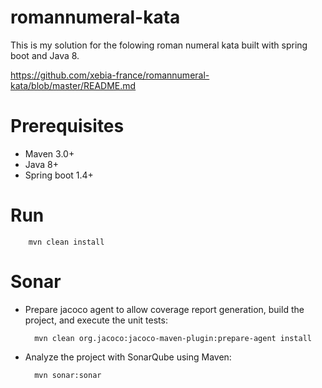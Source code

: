 # romannumeral-kata

This is my solution for the folowing roman numeral kata built with spring boot and Java 8.

https://github.com/xebia-france/romannumeral-kata/blob/master/README.md

Prerequisites
=============
* Maven 3.0+
* Java 8+
* Spring boot 1.4+

Run
=====
        mvn clean install


Sonar
=====
* Prepare jacoco agent to allow coverage report generation, build the project, and execute the unit tests:

        mvn clean org.jacoco:jacoco-maven-plugin:prepare-agent install

* Analyze the project with SonarQube using Maven:

        mvn sonar:sonar
